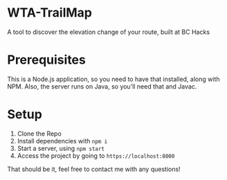 # WTA-TrailMap
A tool to discover the elevation change of your route, built at BC Hacks

# Prerequisites

This is a Node.js application, so you need to have that installed, along with NPM.
Also, the server runs on Java, so you'll need that and Javac.

# Setup
1. Clone the Repo
2. Install dependencies with `npm i`
3. Start a server, using `npm start`
4. Access the project by going to `https://localhost:8000`

That should be it, feel free to contact me with any questions!
